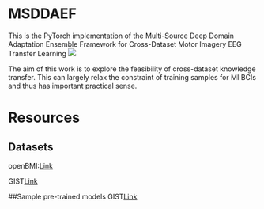 # MSDDAEF
This is the PyTorch implementation of the Multi-Source Deep Domain Adaptation Ensemble Framework for Cross-Dataset Motor Imagery EEG Transfer Learning
![](https://github.com/HZUBCI/MSDDAEF/blob/main/MSDDAEF.png)

The aim of this work is to explore the feasibility  of cross-dataset knowledge transfer. This can largely relax the constraint of training samples for MI BCIs and thus has important practical sense.

# Resources
## Datasets
openBMI:[Link](http://gigadb.org/dataset/100542)

GIST[Link](http://gigadb.org/dataset/100295)

##Sample pre-trained models
GIST[Link](http://gigadb.org/dataset/100295)
